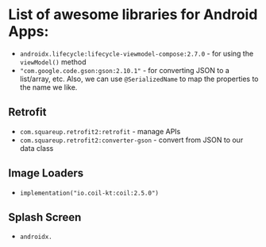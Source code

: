 # List of awesome libraries for Android Apps:

- `androidx.lifecycle:lifecycle-viewmodel-compose:2.7.0` - for using the `viewModel()` method
- `"com.google.code.gson:gson:2.10.1"` - for converting JSON to a list/array, etc.  Also, we can use `@SerializedName` to map the properties to the name we like.

## Retrofit
- `com.squareup.retrofit2:retrofit` - manage APIs
- `com.squareup.retrofit2:converter-gson` - convert from JSON to our data class

## Image Loaders
- `implementation("io.coil-kt:coil:2.5.0")`

## Splash Screen
- `androidx.`
